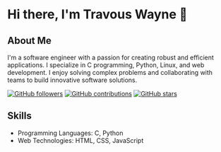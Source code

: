 # Hi there, I'm Travous Wayne 👋

## About Me
I'm a software engineer with a passion for creating robust and efficient applications. I specialize in C programming, Python, Linux, and web development. I enjoy solving complex problems and collaborating with teams to build innovative software solutions.

[![GitHub followers](https://img.shields.io/github/followers/TravousWayne?style=social)](https://github.com/TravousWayne)
[![GitHub contributions](https://img.shields.io/github/contributions/TravousWayne)](https://github.com/TravousWayne)
[![GitHub stars](https://img.shields.io/github/stars/TravousWayne?style=social)](https://github.com/TravousWayne)
## Skills
- Programming Languages: C, Python
- Web Technologies: HTML, CSS, JavaScript
